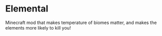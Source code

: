 # Elemental
Minecraft mod that makes temperature of biomes matter, and makes the elements more likely to kill you!
